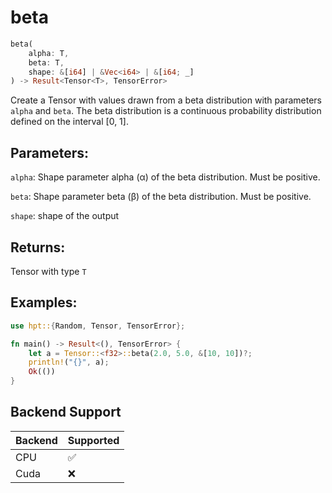 # beta
```rust
beta(
    alpha: T,
    beta: T,
    shape: &[i64] | &Vec<i64> | &[i64; _]
) -> Result<Tensor<T>, TensorError>
```
Create a Tensor with values drawn from a beta distribution with parameters `alpha` and `beta`. The beta distribution is a continuous probability distribution defined on the interval [0, 1].
## Parameters:
`alpha`: Shape parameter alpha (α) of the beta distribution. Must be positive.

`beta`: Shape parameter beta (β) of the beta distribution. Must be positive.

`shape`: shape of the output
## Returns:
Tensor with type `T`
## Examples:
```rust
use hpt::{Random, Tensor, TensorError};

fn main() -> Result<(), TensorError> {
    let a = Tensor::<f32>::beta(2.0, 5.0, &[10, 10])?;
    println!("{}", a);
    Ok(())
}
```
## Backend Support
| Backend | Supported |
|---------|-----------|
| CPU     | ✅         |
| Cuda    | ❌        |
